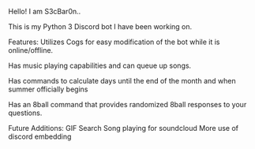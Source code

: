 Hello! I am S3cBar0n.. 

This is my Python 3 Discord bot I have been working on. 


Features:
Utilizes Cogs for easy modification of the bot while it is online/offline. 

Has music playing capabilities and can queue up songs.

Has commands to calculate days until the end of the month and when summer officially begins

Has an 8ball command that provides randomized 8ball responses to your questions.


Future Additions:
GIF Search
Song playing for soundcloud
More use of discord embedding
